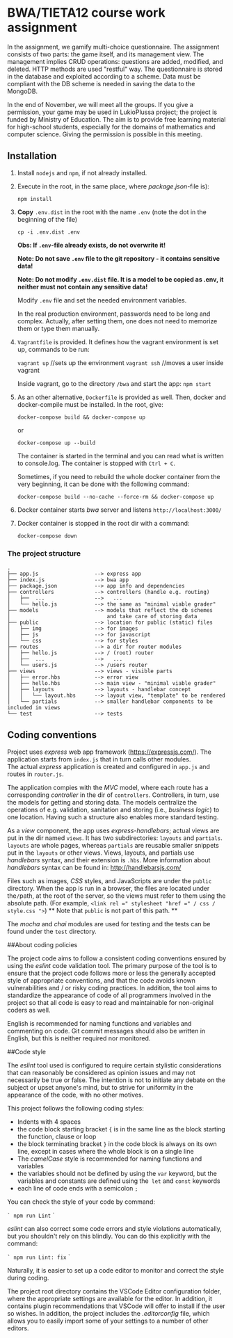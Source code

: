 
# BWA/TIETA12 course work assignment

In the assignment, we gamify multi-choice questionnaire.
The assignment consists of two parts: the game itself, and its management view.
The management implies CRUD operations: questions are added, modified, and deleted.
HTTP methods are used "restful" way.
The questionnaire is stored in the database and exploited according to a scheme.
Data must be compliant with the DB scheme is needed in saving the data to the MongoDB.



In the end of November, we will meet all the groups.
If you give a permission, your game may be used in LukioPlussa project; the project is  
funded by Ministry of Education. The aim is to provide free learning material for
high-school students, especially for the domains of mathematics and computer science.
Giving the permission is possible in this meeting.


## Installation


1. Install `nodejs` and `npm`, if not already installed.

2. Execute in the root, in the same place, where _package.json_-file is):

    ```
    npm install
    ```

3. **Copy** `.env.dist` in the root with the name `.env` (note the dot in the beginning of the file)

    ```
    cp -i .env.dist .env
    ```

    **Obs: If `.env`-file already exists, do not overwrite it!**

    **Note: Do not save `.env` file to the git repository - it contains sensitive data!**

    **Note: Do not modify `.env.dist` file. It is a model to be copied as .env, it neither must not contain any sensitive data!**

    Modify `.env` file and set the needed environment variables.
   
    In the real production environment, passwords need to be
    long and complex. Actually, after setting them, one does
    not need to memorize them or type them manually.

4. `Vagrantfile` is provided. It defines how the vagrant
    environment is set up, commands to be run:

    `vagrant up`   //sets up the environment
    `vagrant ssh`  //moves a user inside vagrant

    Inside vagrant, go to the directory `/bwa` and start the app:
    `npm start`

5. As an other alternative, `Dockerfile` is provided as well.
    Then, docker and docker-compile must be installed.
    In the root, give:

    ```
    docker-compose build && docker-compose up
    ```
    or

    ```
    docker-compose up --build
    ```


    The container is started in the terminal and you can read what is written to console.log. The container is stopped with `Ctrl + C`.


    Sometimes, if you need to rebuild the whole docker container from the very beginning,
    it can be done with the following command:

    ```
    docker-compose build --no-cache --force-rm && docker-compose up
    ```


6. Docker container starts _bwa_ server and listens `http://localhost:3000/`


7. Docker container is stopped in the root dir with a command:

    ```
    docker-compose down
    ```


### The project structure

```
.
├── app.js                  --> express app
├── index.js                --> bwa app
├── package.json            --> app info and dependencies
├── controllers             --> controllers (handle e.g. routing)
│   ├──  ...                -->   ...
│   └── hello.js            --> the same as "minimal viable grader"
├── models                  --> models that reflect the db schemes  
│                               and take care of storing data
├── public                  --> location for public (static) files
│   ├── img                 --> for images
│   ├── js                  --> for javascript
│   └── css                 --> for styles
├── routes                  --> a dir for router modules
│   ├── hello.js            --> / (root) router
│   ├──  ...                -->   ...
│   └── users.js            --> /users router
├── views                   --> views - visible parts
│   ├── error.hbs           --> error view
│   ├── hello.hbs           --> main view - "minimal viable grader"
│   ├── layouts             --> layouts - handlebar concept
│   │   └── layout.hbs      --> layout view, "template" to be rendered
│   └── partials            --> smaller handlebar components to be included in views 
└── test                    --> tests

```
## Coding conventions 

Project uses _express_ web app framework (https://expressjs.com/).
The application starts from `index.js` that in turn calls other modules.  
The actual _express_ application is created and configured in `app.js` and
routes in `router.js`.

The application compies with the _MVC_ model, where each route has
a corresponding _controller_ in the dir of `controllers`.
Controllers, in turn, use the models for getting and storing data.
The models centralize the operations of e.g. validation, sanitation
and storing (i.e., _business logic_) to one location.
Having such a structure also enables more standard testing.


As a _view_ component, the app uses _express-handlebars_;
actual views are put in the dir named `views`. It has two subdirectories:
`layouts` and `partials`.
`layouts` are whole pages, whereas `partials` are reusable smaller
snippets put in the `layouts` or other views. Views, layouts, and partials
use _handlebars_ syntax, and their extension is `.hbs`.
More information about _handlebars_ syntax can be found in: http://handlebarsjs.com/

Files such as images, _CSS_ styles, and JavaScripts are under the `public` directory. When the app is run in a browser, the files are located under the` / `path, at the root of the server, so the views must refer to them using the absolute path. (For example, `<link rel =" stylesheet "href =" / css / style.css ">`) ** Note that `public` is not part of this path. **

The _mocha_ and _chai_ modules are used for testing and the tests can be found under the `test` directory.

##About coding policies

The project code aims to follow a consistent coding conventions
ensured by using the _eslint_ code validation tool. The primary purpose of the tool is to ensure that the project code follows more or less the generally accepted style of appropriate conventions, and that the code avoids known vulnerabilities and / or risky coding practices. In addition, the tool aims to standardize the appearance of code of all programmers involved in the project so that all code is easy to read and maintainable for non-original coders as well.

English is recommended for naming functions and variables and commenting on code. Git commit messages should also be written in English, but this is neither required nor monitored.

##Code style

The _eslint_ tool used is configured to require certain stylistic considerations that can reasonably be considered as opinion issues and may not necessarily be true or false. The intention is not to initiate any debate on the subject or upset anyone's mind, but to strive for uniformity in the appearance of the code, with no other motives.

This project follows the following coding styles:

- Indents with 4 spaces
- the code block starting bracket `{` is in the same line as the block starting the function, clause or loop
- the block terminating bracket `}` in the code block is always on its own line, except in cases where the whole block is on a single line
- The _camelCase_ style is recommended for naming functions and variables
- the variables should not be defined by using the `var` keyword, but the variables and constants are defined using the` let` and `const` keywords
- each line of code ends with a semicolon `;`

You can check the style of your code by command:

`` `
npm run Lint
`` `

_eslint_ can also correct some code errors and style violations automatically, but you shouldn't rely on this blindly. You can do this explicitly with the command:

`` `
npm run Lint: fix
`` `

Naturally, it is easier to set up a code editor to monitor and correct the style during coding. 

The project root directory contains the VSCode Editor configuration folder, where the appropriate settings are available for the editor. In addition, it contains plugin recommendations that VSCode will offer to install if the user so wishes. In addition, the project includes the _.editorconfig_ file, which allows you to easily import some of your settings to a number of other editors.